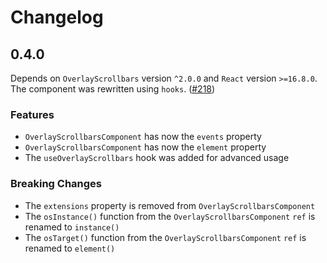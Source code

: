 # Changelog

## 0.4.0

Depends on `OverlayScrollbars` version `^2.0.0` and `React` version `>=16.8.0`.  
The component was rewritten using `hooks`. ([#218](https://github.com/KingSora/OverlayScrollbars/pull/218))

### Features

- `OverlayScrollbarsComponent` has now the `events` property
- `OverlayScrollbarsComponent` has now the `element` property
- The `useOverlayScrollbars` hook was added for advanced usage 

### Breaking Changes

- The `extensions` property is removed from `OverlayScrollbarsComponent`
- The `osInstance()` function from the `OverlayScrollbarsComponent` `ref` is renamed to `instance()`
- The `osTarget()` function from the `OverlayScrollbarsComponent` `ref` is renamed to `element()`